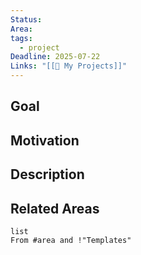```yaml
---
Status:
Area:
tags:
  - project
Deadline: 2025-07-22
Links: "[[🚧 My Projects]]"
---
```

## Goal

## Motivation

## Description

## Related Areas

```dataview
list
From #area and !"Templates"
```

